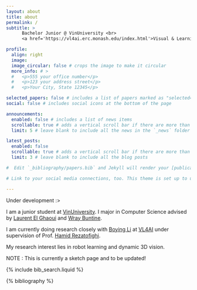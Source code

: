 ```yaml
---
layout: about
title: about
permalink: /
subtitle: >
      Bachelor Junior @ VinUniversity <br>
      <a href='https://vl4ai.erc.monash.edu/index.html'>Visual & Learning for Autonomous AI Lab</a>

profile:
  align: right
  image: 
  image_circular: false # crops the image to make it circular
  more_info: # >
  #   <p>555 your office number</p>
  #   <p>123 your address street</p>
  #   <p>Your City, State 12345</p>

selected_papers: false # includes a list of papers marked as "selected={true}"
social: false # includes social icons at the bottom of the page

announcements:
  enabled: false # includes a list of news items
  scrollable: true # adds a vertical scroll bar if there are more than 3 news items
  limit: 5 # leave blank to include all the news in the `_news` folder

latest_posts:
  enabled: false
  scrollable: true # adds a vertical scroll bar if there are more than 3 new posts items
  limit: 3 # leave blank to include all the blog posts

#  Edit `_bibliography/papers.bib` and Jekyll will render your [publications page](/al-folio/publications/) automatically.

# Link to your social media connections, too. This theme is set up to use [Font Awesome icons](https://fontawesome.com/) and [Academicons](https://jpswalsh.github.io/academicons/), like the ones below.

---
```


Under development :>

I am a junior student at [VinUniversity](https://vinuni.edu.vn/). I major in Computer Science advised by [Laurent El Ghaoui](https://people.eecs.berkeley.edu/~elghaoui/) and [Wray Buntine](https://bayesian-models.org/). 

I am currently doing research closely with [Boying Li](https://leeby68.github.io/) at [VL4AI](https://vl4ai.erc.monash.edu/index.html) under supervision of Prof. [Hamid Rezatofighi](https://research.monash.edu/en/persons/hamid-rezatofighi).

My research interest lies in robot learning and dynamic 3D vision. 

NOTE : This is currently a sketch page and to be updated!

{% include bib_search.liquid %}

<div class="publications">

{% bibliography %}

</div>
